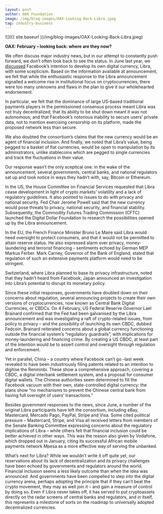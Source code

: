 ```yaml
---
layout: post
author: OAX Foundation
image: /img/blog-images/OAX-Looking-Back-Libra.jpeg
tag: industry-business
---
```


![]({{ site.baseurl }}/img/blog-images/OAX-Looking-Back-Libra.jpeg)

<b>OAX: February – looking back: where are they now?</b>

We often discuss major industry news, but in our attempt to constantly push forward, we don’t often look back to see the status. In June last year, we <a href="/2019/06/27/Libra-the-Devil-is-in-the-Details.html">discussed</a> Facebook’s intention to develop its own digital currency, Libra, with some scepticism.  Based on the information available at announcement, we felt that while the enthusiastic response to the Libra announcement signalled a welcome rise in institutional focus on cryptocurrencies, there were too many unknowns and flaws in the plan to give it our wholehearted endorsement.  

In particular, we felt that the dominance of large US-based traditional payments players in the permissioned consensus process meant Libra was not truly decentralized; that its ability to be shut down meant it was not autonomous; and that Facebook’s notorious inability to secure users’ private data, not to mention exercising censorship on its platform, made the proposed network less than secure. 

We also doubted the consortium’s claims that the new currency would be an agent of financial inclusion. And finally, we noted that Libra’s value, being pegged to a basket of fiat currencies, would be open to manipulation by its administrators, unlike stablecoins which are pegged to single currencies and track the fluctuations in their value.  

Our response wasn’t the only sceptical one: in the wake of the announcement, several governments, central banks, and national regulators sat up and took notice in ways they hadn’t with, say, Bitcoin or Ethereum.  

In the US, the House Committee on Financial Services requested that Libra cease development in light of crypto markets’ volatility and a lack of regulatory guidelines.  It also pointed to issues to do with privacy and national security.  Fed Chair Jerome Powell said that the new currency would pose threats to privacy, national security, and financial stability.  Subsequently, the Commodity Futures Trading Commission (CFTC) launched the Digital Dollar Foundation to research the possibilities opened up by the Libra announcement.  

In the EU, the French Finance Minister Bruno Le Maire said Libra would need oversight to protect consumers, and that it would not be permitted to attain reserve status.  He also expressed alarm over privacy, money-laundering and terrorist financing – sentiments echoed by German MEP Markus Ferber.  Mark Carney, Governor of the Bank of England, stated that regulation of such an extensive payments platform would need to be stringent.  

Switzerland, where Libra planned to base its privacy infrastructure, noted that they hadn’t heard from Facebook; Japan announced an investigation into Libra’s potential to disrupt its monetary policy.  

Since these initial responses, governments have doubled down on their concerns about regulation, several announcing projects to create their own versions of cryptocurrencies, now known as Central Bank Digital Currencies, or CBDCs.  On 4 February, US Federal Reserve Governor Lael Brainard confirmed that the Fed had been galvanised by the Libra announcement and was investigating a raft of crypto-related issues, from policy to privacy – and the possibility of launching its own CBDC, dubbed Fedcoin. Brainard reiterated concerns about a global currency functioning outside the financial system’s “regulatory guardrails”, with implications for money-laundering and financing crime.  By creating a US CBDC, at least part of the intention would be to assert control and oversight through regulation and enforcement.  

Yet in parallel, China – a country where Facebook can’t go –last week revealed to have been industriously filing patents related to an intention to digitise the Renminbi.  These show a comprehensive approach, covering a CBDC, a digital interbank settlement system, and a proposal for consumer digital wallets.  The Chinese authorities seem determined to fill the Facebook vacuum with their own, state-controlled digital currency: the plans show “no mechanisms to prevent the Chinese central bank from having full oversight of users’ transactions.” 

Besides government responses to the news, since June, a number of the original Libra participants have left the consortium, including eBay, Mastercard, Mercado Pago, PayPal, Stripe and Visa. Some cited political pressure – Mastercard, Stripe, and Visa all received letters from members of the Senate Banking Committee expressing concerns about the regulatory implications of Libra – while others felt that financial inclusion could be better achieved in other ways. This was the reason also given by Vodafone, which dropped out in January, citing its successful African mobile payments network Mpesa as a more effective way of serving the unbanked.  

What’s next for Libra?  While we wouldn’t write it off quite yet, our reservations about its lack of decentralization and its privacy challenges have been echoed by governments and regulators around the world.  Financial inclusion seems a less likely outcome than when the idea was announced.  And governments have been compelled to step into the digital currency arena, perhaps adopting the principle that if they can’t beat the crypto movement, they may as well join it – and gain a measure of control by doing so.  Even if Libra never takes off, it has served to put cryptoassets directly on the radar screens of central banks and regulators, and in itself, this represents a milestone of sorts on the roadmap to universally adopted decentralized currencies.   
